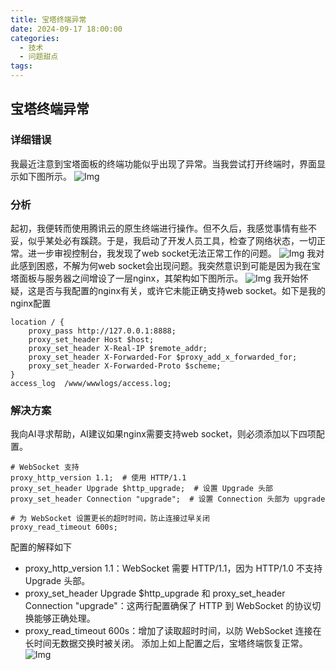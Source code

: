 ```yaml
---
title: 宝塔终端异常
date: 2024-09-17 18:00:00
categories:
  - 技术
  - 问题甜点
tags:
---
```


## 宝塔终端异常
### 详细错误
我最近注意到宝塔面板的终端功能似乎出现了异常。当我尝试打开终端时，界面显示如下图所示。
![Img](/images/img_20241001221158_1.png)

### 分析
起初，我便转而使用腾讯云的原生终端进行操作。但不久后，我感觉事情有些不妥，似乎某处必有蹊跷。于是，我启动了开发人员工具，检查了网络状态，一切正常。进一步审视控制台，我发现了web socket无法正常工作的问题。
![Img](/images/img_20241001222046_2.png)
我对此感到困惑，不解为何web socket会出现问题。我突然意识到可能是因为我在宝塔面板与服务器之间增设了一层nginx，其架构如下图所示。
![Img](/images/img_20241001222307_3.png)
我开始怀疑，这是否与我配置的nginx有关，或许它未能正确支持web socket。如下是我的nginx配置

```
location / {
    proxy_pass http://127.0.0.1:8888;
    proxy_set_header Host $host;
    proxy_set_header X-Real-IP $remote_addr;
    proxy_set_header X-Forwarded-For $proxy_add_x_forwarded_for;
    proxy_set_header X-Forwarded-Proto $scheme;
}
access_log  /www/wwwlogs/access.log;
```

### 解决方案
我向AI寻求帮助，AI建议如果nginx需要支持web socket，则必须添加以下四项配置。

```
# WebSocket 支持
proxy_http_version 1.1;  # 使用 HTTP/1.1
proxy_set_header Upgrade $http_upgrade;  # 设置 Upgrade 头部
proxy_set_header Connection "upgrade";  # 设置 Connection 头部为 upgrade

# 为 WebSocket 设置更长的超时时间，防止连接过早关闭
proxy_read_timeout 600s;
```
配置的解释如下
- proxy_http_version 1.1：WebSocket 需要 HTTP/1.1，因为 HTTP/1.0 不支持 Upgrade 头部。
- proxy_set_header Upgrade $http_upgrade 和 proxy_set_header Connection "upgrade"：这两行配置确保了 HTTP 到 WebSocket 的协议切换能够正确处理。
- proxy_read_timeout 600s：增加了读取超时时间，以防 WebSocket 连接在长时间无数据交换时被关闭。
添加上如上配置之后，宝塔终端恢复正常。
![Img](/images/img_20241001222942_4.png)





